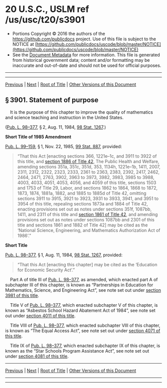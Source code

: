 ---
---

# 20 U.S.C., USLM ref /us/usc/t20/s3901

* Portions Copyright © 2016 the authors of the https://github.com/publicdocs project.
  Use of this file is subject to the NOTICE at [https://github.com/publicdocs/uscode/blob/master/NOTICE](https://github.com/publicdocs/uscode/blob/master/NOTICE)
* See the [Document Metadata](././../../../..//README.md) for more information.
  This file is generated from historical government data; content and/or formatting may be inaccurate and out-of-date and should not be used for official purposes.

----------
----------

[Previous](./../../../..//us/usc/t20/ch52/m__us_usc_t20_ch52.md) | [Next](./../../../..//us/usc/t20/ch52/m__us_usc_t20_s3902.md) | [Root of Title](./../../../../) | [Other Versions of this Document](https://publicdocs.github.io/go/links?ns=uslm&ref=%2Fus%2Fusc%2Ft20%2Fs3901)

## § 3901. Statement of purpose

    It is the purpose of this chapter to improve the quality of mathematics and science teaching and instruction in the United States.

([Pub. L. 98–377][/us/pl/98/377], § 2, Aug. 11, 1984, [98 Stat. 1267][/us/stat/98/1267].)

 __Short Title of 1985 Amendment__ 

[Pub. L. 99–159][/us/pl/99/159], § 1, Nov. 22, 1985, [99 Stat. 887][/us/stat/99/887], provided: 

> “That this Act \[enacting sections 366, 1221e–1c, and 3911 to 3922 of this title, and [section 1886 of Title 42][/us/usc/t42/s1886], The Public Health and Welfare, amending sections 351a, 351c, 351d, 353, 1134h, 1221e–1b, 1411, 2007, 2311, 2312, 2322, 2323, 2333, 2361 to 2363, 2383, 2392, 2417, 2462, 2464, 2471, 2763, 3902, 3963 to 3973, 3982, 3983, 3985 to 3988, 4003, 4033, 4051, 4053, 4056, and 4059 of this title, sections 1503 and 1753 of Title 29, Labor, and sections 1862 to 1864, 1868 to 1872, 1873, 1874, 1881a, 1882, and 1885 to 1885d of Title 42, omitting sections 3911 to 3915, 3921 to 3923, 3931 to 3933, 3941, and 3951 to 3954 of this title, repealing sections 1873a and 1884 of Title 42, enacting provisions set out as notes under sections 351f, 1087bb, 1411, and 2311 of this title and [section 1861 of Title 42][/us/usc/t42/s1861], and amending provisions set out as notes under sections 1087bb and 2301 of this title and sections 1861 and 1882 of Title 42\] may be cited as the ‘National Science, Engineering, and Mathematics Authorization Act of 1986’.”

 __Short Title__ 

[Pub. L. 98–377][/us/pl/98/377], § 1, Aug. 11, 1984, [98 Stat. 1267][/us/stat/98/1267], provided: 

> “That this Act \[enacting this chapter\] may be cited as the ‘Education for Economic Security Act’.”

    Part A of title III of [Pub. L. 98–377][/us/pl/98/377], as amended, which enacted part A of subchapter III of this chapter, is known as “Partnerships in Education for Mathematics, Science, and Engineering Act”, see note set out under [section 3981 of this title][/us/usc/t20/s3981].

    Title V of [Pub. L. 98–377][/us/pl/98/377], which enacted subchapter V of this chapter, is known as “Asbestos School Hazard Abatement Act of 1984”, see note set out under [section 4011 of this title][/us/usc/t20/s4011].

    Title VIII of [Pub. L. 98–377][/us/pl/98/377], which enacted subchapter VIII of this chapter, is known as “The Equal Access Act”, see note set out under [section 4071 of this title][/us/usc/t20/s4071].

    Title IX of [Pub. L. 98–377][/us/pl/98/377], which enacted subchapter IX of this chapter, is known as the “Star Schools Program Assistance Act”, see note set out under [section 4081 of this title][/us/usc/t20/s4081].

----------

[Previous](./../../../..//us/usc/t20/ch52/m__us_usc_t20_ch52.md) | [Next](./../../../..//us/usc/t20/ch52/m__us_usc_t20_s3902.md) | [Root of Title](./../../../../) | [Other Versions of this Document](https://publicdocs.github.io/go/links?ns=uslm&ref=%2Fus%2Fusc%2Ft20%2Fs3901)

----------
----------

[/us/pl/98/377]: https://publicdocs.github.io/go/links?ns=uslm&ref=%2Fus%2Fpl%2F98%2F377
[/us/stat/98/1267]: https://publicdocs.github.io/go/links?ns=uslm&ref=%2Fus%2Fstat%2F98%2F1267
[/us/pl/99/159]: https://publicdocs.github.io/go/links?ns=uslm&ref=%2Fus%2Fpl%2F99%2F159
[/us/stat/99/887]: https://publicdocs.github.io/go/links?ns=uslm&ref=%2Fus%2Fstat%2F99%2F887
[/us/usc/t42/s1886]: https://publicdocs.github.io/go/links?ns=uslm&ref=%2Fus%2Fusc%2Ft42%2Fs1886
[/us/usc/t42/s1861]: https://publicdocs.github.io/go/links?ns=uslm&ref=%2Fus%2Fusc%2Ft42%2Fs1861
[/us/pl/98/377]: https://publicdocs.github.io/go/links?ns=uslm&ref=%2Fus%2Fpl%2F98%2F377
[/us/stat/98/1267]: https://publicdocs.github.io/go/links?ns=uslm&ref=%2Fus%2Fstat%2F98%2F1267
[/us/pl/98/377]: https://publicdocs.github.io/go/links?ns=uslm&ref=%2Fus%2Fpl%2F98%2F377
[/us/usc/t20/s3981]: https://publicdocs.github.io/go/links?ns=uslm&ref=%2Fus%2Fusc%2Ft20%2Fs3981
[/us/pl/98/377]: https://publicdocs.github.io/go/links?ns=uslm&ref=%2Fus%2Fpl%2F98%2F377
[/us/usc/t20/s4011]: https://publicdocs.github.io/go/links?ns=uslm&ref=%2Fus%2Fusc%2Ft20%2Fs4011
[/us/pl/98/377]: https://publicdocs.github.io/go/links?ns=uslm&ref=%2Fus%2Fpl%2F98%2F377
[/us/usc/t20/s4071]: https://publicdocs.github.io/go/links?ns=uslm&ref=%2Fus%2Fusc%2Ft20%2Fs4071
[/us/pl/98/377]: https://publicdocs.github.io/go/links?ns=uslm&ref=%2Fus%2Fpl%2F98%2F377
[/us/usc/t20/s4081]: https://publicdocs.github.io/go/links?ns=uslm&ref=%2Fus%2Fusc%2Ft20%2Fs4081


